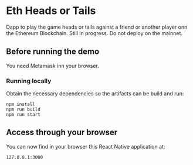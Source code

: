 # Eth Heads or Tails

Dapp to play the game heads or tails against a friend or another player onn the Ethereum Blockchain.
Still in progress. Do not deploy on the mainnet.

## Before running the demo

You need Metamask inn your browser.

### Running locally

Obtain the necessary dependencies so the artifacts can be build and run:

```
npm install
npm run build
npm run start
```

## Access through your browser

You can now find in your browser this React Native application at:

```
127.0.0.1:3000
```

